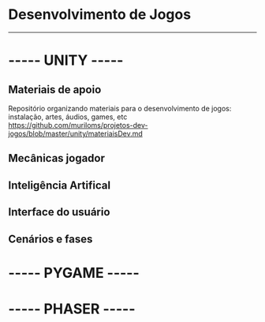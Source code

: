 # Desenvolvimento de Jogos
___

# ----- UNITY -----
## Materiais de apoio
Repositório organizando materiais para o desenvolvimento de jogos: instalação, artes, áudios, games, etc </br>
https://github.com/muriloms/projetos-dev-jogos/blob/master/unity/materiaisDev.md

## Mecânicas jogador



## Inteligência Artifical



## Interface do usuário



## Cenários e fases


# ----- PYGAME -----


# ----- PHASER -----
